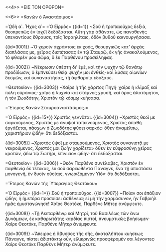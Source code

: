 <<4>>
=ΕΙΣ ΤΟΝ ΟΡΘΡΟΝ=

<<6>>
=Κανὼν ὁ Ἀναστάσιμος=

=ᾨδὴ α΄. Ἦχος α΄=
=Ὁ Εἱρμὸς= 
{{id=1}} ~Σοῦ ἡ τροπαιοῦχος δεξιά, θεοπρεπῶς ἐν ἰσχύϊ δεδόξασται. Αὕτη γὰρ ἀθάνατε, ὡς πανσθενὴς ὑπεναντίους ἔθραυσε, τοῖς Ἰσραηλίταις, ὀδὸν βυθοῦ καινουργὴσασα.

{{id=3001}} ~Ὁ χερσὶν ἀχράντοις ἐκ χοός, θεουργικῶς κατ’ ἀρχὰς διαπλάσας με, χεῖρας διεπέτασας ἐν τῷ Σταυρῷ, ἐκ γῆς ἀνακαλούμενος, τὸ φθαρέν μου σῶμα, ὃ ἐκ Παρθένου προσείληφας.

{{id=3002}} ~Νέκρωσιν ὑπέστη δι’ ἐμέ, καὶ τὴν ψυχὴν τῷ θανάτῳ προδίδωσιν, ὁ ἐμπνεύσει θείᾳ ψυχήν μοι ἐνθείς· καὶ λύσας αἰωνίων δεσμῶν, καὶ συναναστήσας, τῇ ἀφθαρσίᾳ ἐδόξασε.

=Θεοτοκίον=
{{id=3003}} ~Χαῖρε ἡ τῆς χάριτος Πηγή· χαῖρε ἡ κλῖμαξ καὶ πύλη οὐράνιος· χαῖρε ἡ λυχνία καὶ στάμνος χρυσῆ, καὶ ὄρος ἀλατόμητον, ἡ τὸν Ζωοδότην, Χριστὸν τῷ κόσμῳ κυήσασα.

=Ἕτερος Κανὼν Σταυροαναστάσιμος.=

=Ὁ Εἱρμὸς=
{{id=15*}} Χριστὸς γεννᾶται.
{{id=3004}} ~Χριστὸς θεοῖ με σαρκούμενος, Χριστός με ἀνυψοῖ ταπεινούμενος, Χριστὸς ἀπαθῆ ἐργάζεται, πάσχων ὁ Ζωοδότης φύσει σαρκός· ὅθεν ἀναμέλπω, χαριστήριον ᾠδήν· ὅτι δεδόξασται.

{{id=3005}} ~Χριστὸς ὑψοῖ με σταυρούμενος, Χριστὸς συνανιστᾷ με νεκρούμενος, Χριστός μοι ζωὴν χαρίζεται· ὅθεν ἐν εὐφροσύνῃ χεῖρας κροτῶν, ᾄδω τῷ Σωτῆρι, ἐπινίκιον ᾠδήν· ὅτι δεδόξασται.

=Θεοτοκίον=
{{id=3006}} ~Θεὸν Παρθένε συνέλαβες, Χριστὸν ἐν παρθενίᾳ δὲ τέτοκας, ἐκ σοῦ σαρκωθέντα Πάναγνε, ἕνα τῇ ὑποστάσει μονογενῆ, ἐν δυσὶν οὐσίαις, γνωριζόμενον Υἱόν· ὅτι δεδόξασται.

=Ἕτερος Κανὼν τῆς Ὑπεραγίας Θεοτόκου=

=Ὁ Εἱρμὸς=
{{id=1*}} Σοῦ ἡ τροπαιοῦχος.
{{id=3007}} ~Ποίαν σοι ἐπάξιον ᾠδὴν, ἡ ἡμετέρα προσοίσει ἀσθένεια; εἰ μὴ τὴν χαρμόσυνον, ἣν Γαβριὴλ ἡμᾶς ἐμυσταγώγησε! Χαῖρε Θεοτόκε, Παρθένε Μῆτερ ἀνύμφευτε.

{{id=3008}} ~Τῇ Ἀειπαρθένῳ καὶ Μητρί, τοῦ Βασιλέως τῶν ἄνω Δυνάμεων, ἐκ καθαρωτάτης καρδίας πιστοί, πνευματικῶς βοήσωμεν· Χαῖρε Θεοτόκε, Παρθένε Μῆτερ ἀνύμφευτε.

{{id=3009}} ~Ἄπειρος ἡ ἄβυσσος τῆς σῆς, ἀκαταλήπτου κυήσεως Πάναγνε, πίστει ἀδιστάκτῳ οὖν, εἰλικρινῶς προσφέρομέν σοι λέγοντες· Χαῖρε Θεοτόκε Παρθένε Μῆτερ ἀνύμφευτε.

